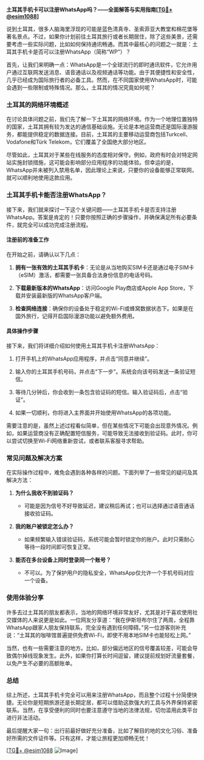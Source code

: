 **土耳其手机卡可以注册WhatsApp吗？——全面解答与实用指南[[TG💪+ @esim1088](https://t.me/s/esim1088)]**

说到土耳其，很多人脑海里浮现的可能是蓝色清真寺、圣索菲亚大教堂和棉花堡等著名景点。不过，如果你计划前往土耳其旅行或者长期居住，除了这些美景，还需要考虑一些实际问题，比如如何保持通讯畅通。而其中最核心的问题之一就是：土耳其手机卡是否可以注册WhatsApp（简称“WP”）？

首先，让我们来明确一点：WhatsApp是一个全球流行的即时通讯软件，它允许用户通过互联网发送消息、语音通话以及视频通话等功能。由于其便捷性和安全性，几乎已经成为国际旅行者的必备工具。然而，在不同国家使用WhatsApp时，可能会遇到一些限制或特殊情况。那么，土耳其的情况究竟如何呢？

### 土耳其的网络环境概述

在讨论具体问题之前，我们先了解一下土耳其的网络环境。作为一个地理位置独特的国家，土耳其拥有较为发达的通信基础设施。无论是本地运营商还是国际漫游服务，都能提供稳定的数据连接。目前，土耳其的主要移动运营商包括Turkcell、Vodafone和Türk Telekom，它们覆盖了全国绝大部分地区。

尽管如此，土耳其对于某些在线服务的态度相对保守。例如，政府有时会对特定网站实施封锁措施，这可能会影响部分应用程序的功能体验。但幸运的是，WhatsApp并未被列入禁用名单，因此理论上来说，只要你的设备能够正常联网，就可以顺利地使用这款应用。

### 土耳其手机卡能否注册WhatsApp？

接下来，我们就来探讨一下这个关键问题——土耳其手机卡是否支持注册WhatsApp。答案是肯定的！只要你按照正确的步骤操作，并确保满足所有必要条件，就完全可以成功完成注册流程。

#### 注册前的准备工作

在开始之前，请确认以下几点：

1. **拥有一张有效的土耳其手机卡**：无论是从当地购买SIM卡还是通过电子SIM卡（eSIM）激活，都需要一张具备合法身份信息的电话号码。
   
2. **下载最新版本的WhatsApp**：访问Google Play商店或Apple App Store，下载并安装最新版的WhatsApp客户端。

3. **检查网络连接**：确保你的设备处于稳定的Wi-Fi或蜂窝数据状态下。如果是在国外旅行，记得开启国际漫游功能以避免额外费用。

#### 具体操作步骤

接下来，我们将详细介绍如何使用土耳其手机卡注册WhatsApp：

1. 打开手机上的WhatsApp应用程序，并点击“同意并继续”。

2. 输入你的土耳其手机号码，并点击“下一步”。系统会向该号码发送一条验证短信。

3. 等待几分钟后，你会收到一条包含验证码的短信。输入验证码后，点击“验证”。

4. 如果一切顺利，你将进入主界面并开始使用WhatsApp的各项功能。

需要注意的是，虽然上述过程看似简单，但在某些情况下可能会出现意外情况。例如，如果运营商没有正确配置短信服务，可能导致无法接收到验证码。此时，你可以尝试切换至Wi-Fi网络重新尝试，或者联系客服寻求帮助。

### 常见问题及解决方案

在实际操作过程中，难免会遇到各种各样的问题。下面列举了一些常见的疑问及其解决方法：

1. **为什么我收不到验证码？**
   - 可能是因为信号不好导致延迟，建议稍后再试；也可以选择通过语音通话接收验证码。

2. **我的账户被锁定怎么办？**
   - 如果频繁输入错误验证码，系统可能会暂时锁定你的账户。此时只需耐心等待一段时间即可恢复正常。

3. **能否在多台设备上同时登录同一个账号？**
   - 不可以。为了保护用户的隐私安全，WhatsApp仅允许一个手机号码对应一个设备。

### 使用体验分享

许多去过土耳其的朋友都表示，当地的网络环境非常友好，尤其是对于喜欢使用社交媒体的人来说更是如此。一位网友分享道：“我在伊斯坦布尔住了两周，全程靠WhatsApp跟家人朋友保持联系，完全没有遇到任何障碍。”另一位游客则补充说：“土耳其的咖啡馆普遍提供免费Wi-Fi，即使不用本地SIM卡也能轻松上网。”

当然，也有一些需要注意的地方。比如，部分偏远地区的信号覆盖较差，可能会导致偶尔掉线现象发生。此外，如果你打算长时间逗留，建议提前规划好流量套餐，以免产生不必要的高额账单。

### 总结

综上所述，土耳其手机卡完全可以用来注册WhatsApp，而且整个过程十分简便快捷。无论你是短期旅游还是长期定居，都可以借助这款强大的工具与外界保持紧密联系。当然，在享受便利的同时也要注意遵守当地的法律法规，切勿滥用此类平台进行非法活动。

最后提醒大家一句：出行前最好做好充分准备，比如了解目的地的文化习俗、准备好所需的文件证件等。只有这样，才能让旅程更加顺畅无忧！

[[TG💪+ @esim1088](https://t.me/s/esim1088) ![Image](https://i.postimg.cc/4NQfJmqS/Snipaste-2025-05-13-00-14-12.png)]